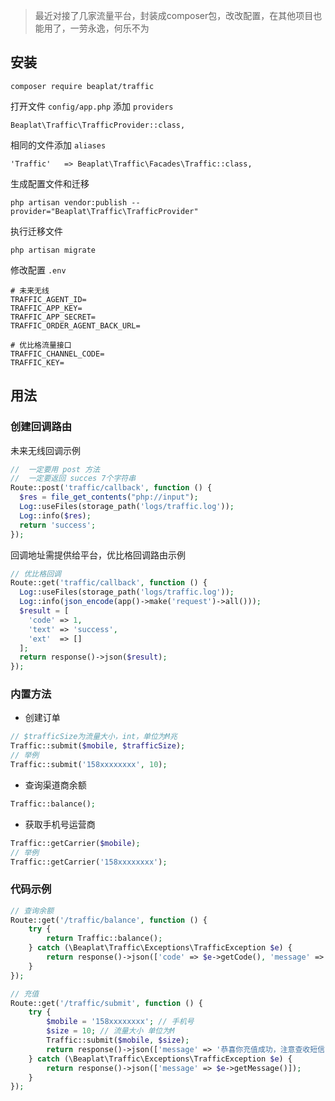 > 最近对接了几家流量平台，封装成composer包，改改配置，在其他项目也能用了，一劳永逸，何乐不为

## 安装

```
composer require beaplat/traffic
```

打开文件 `config/app.php` 添加 `providers`

```
Beaplat\Traffic\TrafficProvider::class,
```

相同的文件添加 `aliases`

```
'Traffic'   => Beaplat\Traffic\Facades\Traffic::class,
```

生成配置文件和迁移

```
php artisan vendor:publish --provider="Beaplat\Traffic\TrafficProvider"
```

执行迁移文件

```
php artisan migrate
```

修改配置 `.env`

```
# 未来无线
TRAFFIC_AGENT_ID=
TRAFFIC_APP_KEY=
TRAFFIC_APP_SECRET=
TRAFFIC_ORDER_AGENT_BACK_URL=

# 优比格流量接口
TRAFFIC_CHANNEL_CODE=
TRAFFIC_KEY=
```

## 用法

### 创建回调路由

未来无线回调示例

```php
//  一定要用 post 方法
//  一定要返回 succes 7个字符串
Route::post('traffic/callback', function () {
  $res = file_get_contents("php://input");
  Log::useFiles(storage_path('logs/traffic.log'));
  Log::info($res);
  return 'success';
});
```

回调地址需提供给平台，优比格回调路由示例

```php
// 优比格回调
Route::get('traffic/callback', function () {
  Log::useFiles(storage_path('logs/traffic.log'));
  Log::info(json_encode(app()->make('request')->all()));
  $result = [
    'code' => 1,
    'text' => 'success',
    'ext'  => []
  ];
  return response()->json($result);
});
```

### 内置方法

- 创建订单

```php
// $trafficSize为流量大小，int，单位为M兆
Traffic::submit($mobile, $trafficSize);
// 举例
Traffic::submit('158xxxxxxxx', 10);
```

- 查询渠道商余额

```php
Traffic::balance();
```

- 获取手机号运营商

```php
Traffic::getCarrier($mobile);
// 举例
Traffic::getCarrier('158xxxxxxxx');
```

### 代码示例

```php
// 查询余额
Route::get('/traffic/balance', function () {
    try {
        return Traffic::balance();
    } catch (\Beaplat\Traffic\Exceptions\TrafficException $e) {
        return response()->json(['code' => $e->getCode(), 'message' => $e->getMessage()]);
    }
});

// 充值
Route::get('/traffic/submit', function () {
    try {
        $mobile = '158xxxxxxxx'; // 手机号
        $size = 10; // 流量大小 单位为M
        Traffic::submit($mobile, $size);
        return response()->json(['message' => '恭喜你充值成功，注意查收短信']);
    } catch (\Beaplat\Traffic\Exceptions\TrafficException $e) {
        return response()->json(['message' => $e->getMessage()]);
    }
});
```
